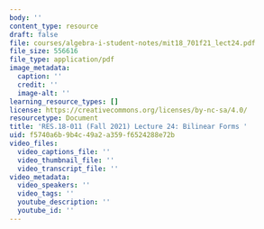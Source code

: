 ```yaml
---
body: ''
content_type: resource
draft: false
file: courses/algebra-i-student-notes/mit18_701f21_lect24.pdf
file_size: 556616
file_type: application/pdf
image_metadata:
  caption: ''
  credit: ''
  image-alt: ''
learning_resource_types: []
license: https://creativecommons.org/licenses/by-nc-sa/4.0/
resourcetype: Document
title: 'RES.18-011 (Fall 2021) Lecture 24: Bilinear Forms '
uid: f5740a6b-9b4c-49a2-a359-f6524288e72b
video_files:
  video_captions_file: ''
  video_thumbnail_file: ''
  video_transcript_file: ''
video_metadata:
  video_speakers: ''
  video_tags: ''
  youtube_description: ''
  youtube_id: ''
---
```

